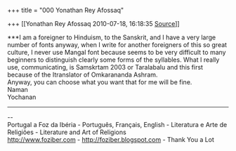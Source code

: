 +++
title = "000 Yonathan Rey Afossaq"

+++
[[Yonathan Rey Afossaq	2010-07-18, 16:18:35 [Source](https://groups.google.com/g/samskrita/c/P9kT7q-WfVA)]]



***I am a foreigner to Hinduism, to the Sanskrit, and I have a very large number of fonts anyway, when I write for another foreigners of this so great culture, I never use Mangal font because seems to be very difficult to many beginners to distinguish clearly some forms of the syllables. What I really use, communicating, is Samskrtam 2003 or Taralabalu and this first because of the Itranslator of Omkarananda Ashram.  
Anyway, you can choose what you want that for me will be fine.  
Naman  
Yochanan  
***  
  
  
--  
Portugal a Foz da Ibéria - Português, Français, English - Literatura e Arte de Religiões - Literature and Art of Religions  
<http://www.foziber.com> - <http://foziber.blogspot.com> - Thank You a Lot  

